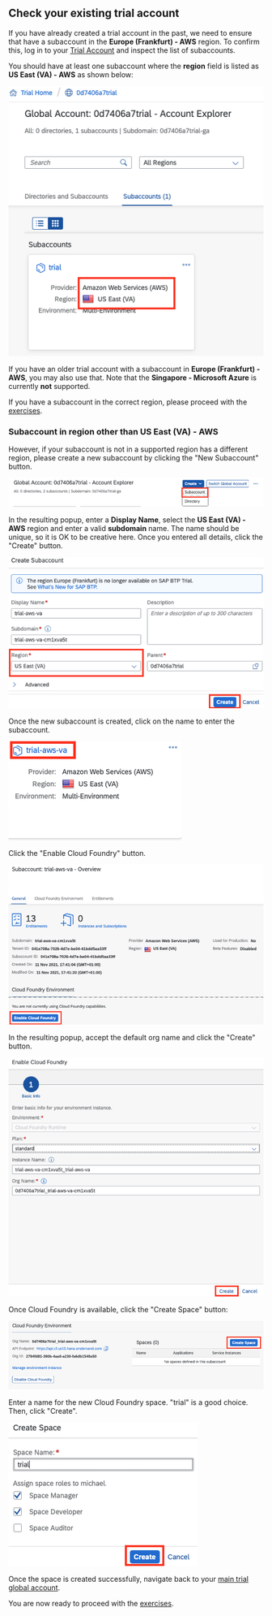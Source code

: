## Check your existing trial account

If you have already created a trial account in the past, we need to
ensure that have a subaccount in the **Europe (Frankfurt) - AWS**
region.
To confirm this, log in to your [Trial Account](https://cockpit.eu10.hana.ondemand.com/trial/)
and inspect the list of subaccounts.

You should have at least one subaccount where the **region** field is listed as
**US East (VA) - AWS** as shown below:

![SCP Subaccount US East (VA) - AWS](../images/scp_subaccount_us_east.png)

If you have an older trial account with a subaccount in **Europe (Frankfurt) - AWS**, you may also
use that. Note that the **Singapore - Microsoft Azure** is currently **not** supported.

If you have a subaccount in the correct region, please proceed with the
[exercises](/README.md#exercises).

### Subaccount in region other than US East (VA) - AWS

However, if your subaccount is not in a supported region has a different region, please create a
new subaccount by clicking the "New Subaccount" button.

![SCP create new subaccount](../images/scp_create_new_subaccount.png)

In the resulting popup, enter a **Display Name**,
select the **US East (VA) - AWS** region and enter
a valid **subdomain** name. The name should be unique, so it is OK
to be creative here. Once you entered all details, click the
"Create" button.

![SCP new subaccount details](../images/scp_new_subaccount_details.png)

Once the new subaccount is created, click on the name to enter the
subaccount.

![SCP enter new subaccount](../images/scp_select_new_subaccount.png)

Click the "Enable Cloud Foundry" button.

![SCP enable Cloud Foundry](../images/scp_enable_cloud_foundry.png)

In the resulting popup, accept the default org name and click the "Create" button.

![SCP Cloud Foundry org name](../images/scp_cloud_foundry_org_name.png)

Once Cloud Foundry is available, click the "Create Space" button:

![SCP Create Space](../images/scp_create_space.png)

Enter a name for the new Cloud Foundry space. "trial" is a good choice.
Then, click "Create".

![SCP Create Space Details](../images/scp_create_space_details.png)

Once the space is created successfully, navigate back to your [main
trial global account](https://cockpit.eu10.hana.ondemand.com/trial/).

You are now ready to proceed with the [exercises](/README.md#exercises).
